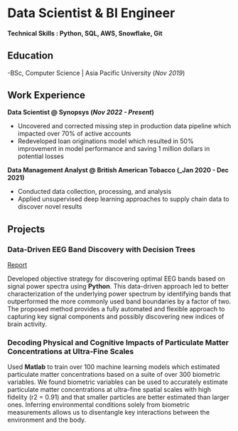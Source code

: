 # Data Scientist & BI Engineer

#### Technical Skills : Python, SQL, AWS, Snowflake, Git

## Education 
  -BSc, Computer Science | Asia Pacific University (_Nov 2019_)

## Work Experience 
**Data Scientist @ Synopsys (_Nov 2022 - Present_)**
- Uncovered and corrected missing step in production data pipeline which impacted over 70% of active accounts
- Redeveloped loan originations model which resulted in 50% improvement in model performance and saving 1 million dollars in potential losses

**Data Management Analyst @ British American Tobacco (_Jan 2020 - Dec 2021)**
- Conducted data collection, processing, and analysis 
- Applied unsupervised deep learning approaches to supply chain data to discover novel results

## Projects
### Data-Driven EEG Band Discovery with Decision Trees
[Report](https://app.powerbi.com/view?r=eyJrIjoiZmM5MmQzYTQtNjRkOS00OTlmLWIwZTMtZDYwODg3NzUyNTg4IiwidCI6IjA2YmUyYTNiLWVhOWUtNDMzOC1iOTFkLWIwYTJmNjFmYTFjMCIsImMiOjEwfQ%3D%3D)

Developed objective strategy for discovering optimal EEG bands based on signal power spectra using **Python**. This data-driven approach led to better characterization of the underlying power spectrum by identifying bands that outperformed the more commonly used band boundaries by a factor of two. The proposed method provides a fully automated and flexible approach to capturing key signal components and possibly discovering new indices of brain activity.

### Decoding Physical and Cognitive Impacts of Particulate Matter Concentrations at Ultra-Fine Scales

Used **Matlab** to train over 100 machine learning models which estimated particulate matter concentrations based on a suite of over 300 biometric variables. We found biometric variables can be used to accurately estimate particulate matter concentrations at ultra-fine spatial scales with high fidelity (r2 = 0.91) and that smaller particles are better estimated than larger ones. Inferring environmental conditions solely from biometric measurements allows us to disentangle key interactions between the environment and the body.

